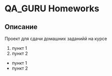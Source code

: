 # QA_GURU Homeworks

## Описание
Проект для сдачи домашних заданийй на курсе

1. пункт 1
2. пункт 2

- пункт 1
- пункт 2